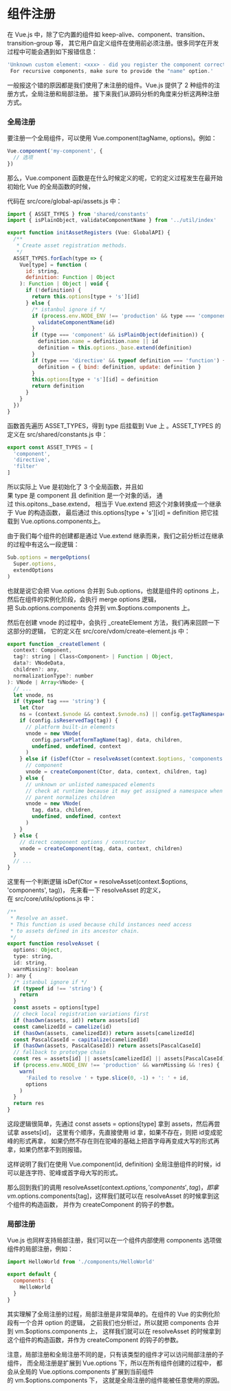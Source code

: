# 组件注册

在 Vue.js 中，除了它内置的组件如 keep-alive、component、transition、transition-group 等，
其它用户自定义组件在使用前必须注册。很多同学在开发过程中可能会遇到如下报错信息：
```js
'Unknown custom element: <xxx> - did you register the component correctly?
 For recursive components, make sure to provide the "name" option.'
 ```
一般报这个错的原因都是我们使用了未注册的组件。Vue.js 提供了 2 种组件的注册方式，全局注册和局部注册。
接下来我们从源码分析的角度来分析这两种注册方式。

### 全局注册
要注册一个全局组件，可以使用 Vue.component(tagName, options)。例如：
```js
Vue.component('my-component', {
  // 选项
})
```
那么，Vue.component 函数是在什么时候定义的呢，它的定义过程发生在最开始初始化 Vue 的全局函数的时候，

代码在 src/core/global-api/assets.js 中：
```js
import { ASSET_TYPES } from 'shared/constants'
import { isPlainObject, validateComponentName } from '../util/index'

export function initAssetRegisters (Vue: GlobalAPI) {
  /**
   * Create asset registration methods.
   */
  ASSET_TYPES.forEach(type => {
    Vue[type] = function (
      id: string,
      definition: Function | Object
    ): Function | Object | void {
      if (!definition) {
        return this.options[type + 's'][id]
      } else {
        /* istanbul ignore if */
        if (process.env.NODE_ENV !== 'production' && type === 'component') {
          validateComponentName(id)
        }
        if (type === 'component' && isPlainObject(definition)) {
          definition.name = definition.name || id
          definition = this.options._base.extend(definition)
        }
        if (type === 'directive' && typeof definition === 'function') {
          definition = { bind: definition, update: definition }
        }
        this.options[type + 's'][id] = definition
        return definition
      }
    }
  })
}
```
函数首先遍历 ASSET_TYPES，得到 type 后挂载到 Vue 上 。ASSET_TYPES 的定义在 src/shared/constants.js 中：
```js
export const ASSET_TYPES = [
  'component',
  'directive',
  'filter'
]
```
所以实际上 Vue 是初始化了 3 个全局函数，并且如果 type 是 component 且 definition 是一个对象的话，
通过 this.opitons._base.extend， 相当于 Vue.extend 把这个对象转换成一个继承于 Vue 的构造函数，
最后通过 this.options[type + 's'][id] = definition 把它挂载到 Vue.options.components上。

由于我们每个组件的创建都是通过 Vue.extend 继承而来，我们之前分析过在继承的过程中有这么一段逻辑：
```js
Sub.options = mergeOptions(
  Super.options,
  extendOptions
)
```
也就是说它会把 Vue.options 合并到 Sub.options，也就是组件的 optinons 上，
 然后在组件的实例化阶段，会执行 merge options 逻辑，把 Sub.options.components 合并到 vm.$options.components 上。

然后在创建 vnode 的过程中，会执行 _createElement 方法，我们再来回顾一下这部分的逻辑，
它的定义在 src/core/vdom/create-element.js 中：
```js
export function _createElement (
  context: Component,
  tag?: string | Class<Component> | Function | Object,
  data?: VNodeData,
  children?: any,
  normalizationType?: number
): VNode | Array<VNode> {
  // ...
  let vnode, ns
  if (typeof tag === 'string') {
    let Ctor
    ns = (context.$vnode && context.$vnode.ns) || config.getTagNamespace(tag)
    if (config.isReservedTag(tag)) {
      // platform built-in elements
      vnode = new VNode(
        config.parsePlatformTagName(tag), data, children,
        undefined, undefined, context
      )
    } else if (isDef(Ctor = resolveAsset(context.$options, 'components', tag))) {
      // component
      vnode = createComponent(Ctor, data, context, children, tag)
    } else {
      // unknown or unlisted namespaced elements
      // check at runtime because it may get assigned a namespace when its
      // parent normalizes children
      vnode = new VNode(
        tag, data, children,
        undefined, undefined, context
      )
    }
  } else {
    // direct component options / constructor
    vnode = createComponent(tag, data, context, children)
  }
  // ...
}
```
这里有一个判断逻辑 isDef(Ctor = resolveAsset(context.$options, 'components', tag))，
先来看一下 resolveAsset 的定义，在 src/core/utils/options.js 中：
```js
/**
 * Resolve an asset.
 * This function is used because child instances need access
 * to assets defined in its ancestor chain.
 */
export function resolveAsset (
  options: Object,
  type: string,
  id: string,
  warnMissing?: boolean
): any {
  /* istanbul ignore if */
  if (typeof id !== 'string') {
    return
  }
  const assets = options[type]
  // check local registration variations first
  if (hasOwn(assets, id)) return assets[id]
  const camelizedId = camelize(id)
  if (hasOwn(assets, camelizedId)) return assets[camelizedId]
  const PascalCaseId = capitalize(camelizedId)
  if (hasOwn(assets, PascalCaseId)) return assets[PascalCaseId]
  // fallback to prototype chain
  const res = assets[id] || assets[camelizedId] || assets[PascalCaseId]
  if (process.env.NODE_ENV !== 'production' && warnMissing && !res) {
    warn(
      'Failed to resolve ' + type.slice(0, -1) + ': ' + id,
      options
    )
  }
  return res
}
```
这段逻辑很简单，先通过 const assets = options[type] 拿到 assets，然后再尝试拿 assets[id]，
这里有个顺序，先直接使用 id 拿，如果不存在，则把 id变成驼峰的形式再拿，
如果仍然不存在则在驼峰的基础上把首字母再变成大写的形式再拿，如果仍然拿不到则报错。

这样说明了我们在使用 Vue.component(id, definition) 全局注册组件的时候，id 可以是连字符、驼峰或首字母大写的形式。

那么回到我们的调用 resolveAsset(context.$options, 'components', tag)，
即拿 vm.$options.components[tag]，这样我们就可以在 resolveAsset 的时候拿到这个组件的构造函数，
并作为 createComponent 的钩子的参数。

### 局部注册
Vue.js 也同样支持局部注册，我们可以在一个组件内部使用 components 选项做组件的局部注册，例如：
```js
import HelloWorld from './components/HelloWorld'

export default {
  components: {
    HelloWorld
  }
}
```
其实理解了全局注册的过程，局部注册是非常简单的。在组件的 Vue 的实例化阶段有一个合并 option 的逻辑，
之前我们也分析过，所以就把 components 合并到 vm.$options.components 上，
这样我们就可以在 resolveAsset 的时候拿到这个组件的构造函数，并作为 createComponent 的钩子的参数。

注意，局部注册和全局注册不同的是，只有该类型的组件才可以访问局部注册的子组件，
而全局注册是扩展到 Vue.options 下，所以在所有组件创建的过程中，
都会从全局的 Vue.options.components 扩展到当前组件的 vm.$options.components 下，
这就是全局注册的组件能被任意使用的原因。
 